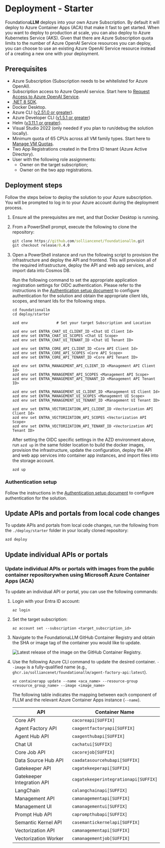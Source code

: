 # Deployment - Starter

Foundationa**LLM** deploys into your own Azure Subscription. By default it will deploy to Azure Container Apps (ACA) that make it fast to get started. When you want to deploy to production at scale, you can also deploy to Azure Kubernetes Service (AKS). Given that there are Azure Subscription quota limits to the number of Azure OpenAI Service resources you can deploy, you can choose to use an existing Azure OpenAI Service resource instead of a creating a new one with your deployment.

## Prerequisites

- Azure Subscription (Subscription needs to be whitelisted for Azure OpenAI).
- Subscription access to Azure OpenAI service. Start here to [Request Access to Azure OpenAI Service](https://customervoice.microsoft.com/Pages/ResponsePage.aspx?id=v4j5cvGGr0GRqy180BHbR7en2Ais5pxKtso_Pz4b1_xUNTZBNzRKNlVQSFhZMU9aV09EVzYxWFdORCQlQCN0PWcu).
- [.NET 8 SDK](https://dotnet.microsoft.com/download/dotnet/8.0).
- Docker Desktop.
- Azure CLI ([v2.51.0 or greater](https://docs.microsoft.com/cli/azure/install-azure-cli)).
- Azure Developer CLI ([v1.5.1 or greater](https://learn.microsoft.com/en-us/azure/developer/azure-developer-cli/install-azd))
- Helm ([v3.11.1 or greater](https://helm.sh/docs/intro/install/)).
- Visual Studio 2022 (only needed if you plan to run/debug the solution locally).
- Minimum quota of 65 CPUs across all VM family types. Start here to [Manage VM Quotas](https://learn.microsoft.com/azure/quotas/per-vm-quota-requests).
- Two App Registrations created in the Entra ID tenant (Azure Active Directory).
- User with the following role assignments:
    - Owner on the target subscription;
    - Owner on the two app registrations.

## Deployment steps

Follow the steps below to deploy the solution to your Azure subscription. You will be prompted to log in to your Azure account during the deployment process.

1. Ensure all the prerequisites are met, and that Docker Desktop is running.  

1. From a PowerShell prompt, execute the following to clone the repository:

    ```cmd
    git clone https://github.com/solliancenet/foundationallm.git
    git checkout release/0.4.0
    ```

1. Open a PowerShell instance and run the following script to provision the infrastructure and deploy the API and frontend. This will provision all of the required infrastructure, deploy the API and web app services, and import data into Cosmos DB.

    Run the following command to set the appropriate application registration settings for OIDC authentication. Please refer to the instructions in the [Authentication setup document](authentication/index.md) to configure authentication for the solution and obtain the appropriate client Ids, scopes, and tenant Ids for the following steps.

    ```pwsh
    cd foundationallm
    cd deploy/starter

    azd env             # Set your target Subscription and Location

    azd env set ENTRA_CHAT_UI_CLIENT_ID <Chat UI Client Id>
    azd env set ENTRA_CHAT_UI_SCOPES <Chat UI Scope>
    azd env set ENTRA_CHAT_UI_TENANT_ID <Chat UI Tenant ID>

    azd env set ENTRA_CORE_API_CLIENT_ID <Core API Client Id>
    azd env set ENTRA_CORE_API_SCOPES <Core API Scope>
    azd env set ENTRA_CORE_API_TENANT_ID <Core API Tenant ID>

    azd env set ENTRA_MANAGEMENT_API_CLIENT_ID <Management API Client Id>
    azd env set ENTRA_MANAGEMENT_API_SCOPES <Management API Scope>
    azd env set ENTRA_MANAGEMENT_API_TENANT_ID <Management API Tenant ID>

    azd env set ENTRA_MANAGEMENT_UI_CLIENT_ID <Management UI Client Id>
    azd env set ENTRA_MANAGEMENT_UI_SCOPES <Management UI Scope>
    azd env set ENTRA_MANAGEMENT_UI_TENANT_ID <Management UI Tenant ID>

    azd env set ENTRA_VECTORIZATION_API_CLIENT_ID <Vectorization API Client Id>
    azd env set ENTRA_VECTORIZATION_API_SCOPES <Vectorization API Scope>
    azd env set ENTRA_VECTORIZATION_API_TENANT_ID <Vectorization API Tenant ID>
    ```

    After setting the OIDC specific settings in the AZD environment above, run `azd up` in the same folder location to build the docker images, provision the infrastructure, update the configuration, deploy the API and web app services into container app instances, and import files into the storage account.

    ```pwsh
    azd up
    ```

### Authentication setup

Follow the instructions in the [Authentication setup document](authentication/index.md) to configure authentication for the solution.

## Update APIs and portals from local code changes

To update APIs and portals from local code changes, run the following from the `./deploy/starter` folder in your locally cloned repository:

```pwsh
azd deploy
```

## Update individual APIs or portals

### Update individual APIs or portals with images from the public container repositorywhen using Microsoft Azure Container Apps (ACA)

To update an individual API or portal, you can use the following commands:

1. Login with your Entra ID account:
   
    ```pwsh
    az login
    ```
2. Set the target subscription:
   
    ```pwsh
    az account set --subscription <target_subscription_id>
    ```

3. Navigate to the FoundationaLLM GitHub Container Registry and obtain the SHA or image tag of the container you would like to update.

    ![Latest release of the image on the GitHub Container Registry.](./media/latest-image-release.png "Verifying Latest Image Release")

4. Use the following Azure CLI command to update the desired container. `--image` is a fully-qualified name (e.g., `ghcr.io/solliancenet/foundationallm/agent-factory-api:latest`).

    ```pwsh
    az containerapp update --name <aca_name> --resource-group <resource_group_name> --image <image_name>
    ```

    The following table indicates the mapping between each component of FLLM and the relevant Azure Container Apps instance (`--name`).

    | API | Container Name |
    | --- | -------------- |
    | Core API | `cacoreapi[SUFFIX]` |
    | Agent Factory API | `caagentfactoryapi[SUFFIX]` |
    | Agent Hub API | `caagenthubapi[SUFFIX]` |
    | Chat UI | `cachatui[SUFFIX]` |
    | Core Job API | `cacorejob[SUFFIX]` |
    | Data Source Hub API | `caadatasourcehubapi[SUFFIX]` |
    | Gatekeeper API | `cagatekeeperapi[SUFFIX]` |
    | Gatekeeper Integration API | `cagatekeeperintegrationapi[SUFFIX]` |
    | LangChain | `calangchainapi[SUFFIX]` |
    | Management API | `camanagementapi[SUFFIX]` |
    | Management UI | `camanagementui[SUFFIX]` |
    | Prompt Hub API | `caprompthubapi[SUFFIX]` |
    | Semantic Kernel API | `casemantickernelapi[SUFFIX]` |
    | Vectorization API | `camanagementapi[SUFFIX]` |
    | Vectorization Worker | `camanagementjob[SUFFIX]` |

